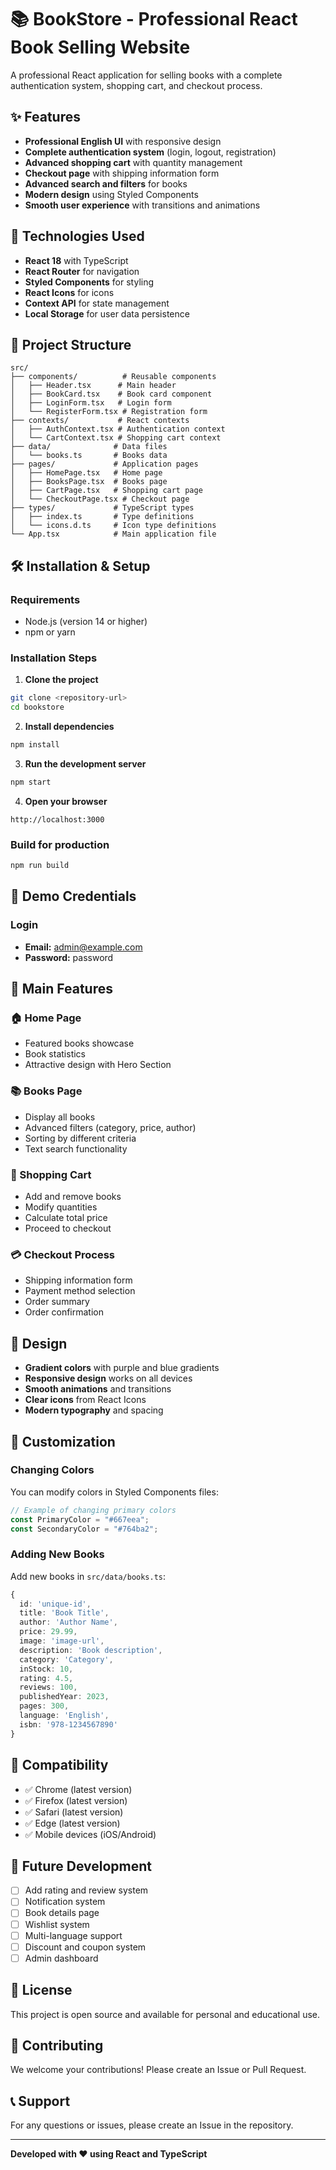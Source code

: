 # 📚 BookStore - Professional React Book Selling Website

A professional React application for selling books with a complete authentication system, shopping cart, and checkout process.

## ✨ Features

- **Professional English UI** with responsive design
- **Complete authentication system** (login, logout, registration)
- **Advanced shopping cart** with quantity management
- **Checkout page** with shipping information form
- **Advanced search and filters** for books
- **Modern design** using Styled Components
- **Smooth user experience** with transitions and animations

## 🚀 Technologies Used

- **React 18** with TypeScript
- **React Router** for navigation
- **Styled Components** for styling
- **React Icons** for icons
- **Context API** for state management
- **Local Storage** for user data persistence

## 📁 Project Structure

```
src/
├── components/          # Reusable components
│   ├── Header.tsx      # Main header
│   ├── BookCard.tsx    # Book card component
│   ├── LoginForm.tsx   # Login form
│   └── RegisterForm.tsx # Registration form
├── contexts/           # React contexts
│   ├── AuthContext.tsx # Authentication context
│   └── CartContext.tsx # Shopping cart context
├── data/              # Data files
│   └── books.ts       # Books data
├── pages/             # Application pages
│   ├── HomePage.tsx   # Home page
│   ├── BooksPage.tsx  # Books page
│   ├── CartPage.tsx   # Shopping cart page
│   └── CheckoutPage.tsx # Checkout page
├── types/             # TypeScript types
│   ├── index.ts       # Type definitions
│   └── icons.d.ts     # Icon type definitions
└── App.tsx            # Main application file
```

## 🛠️ Installation & Setup

### Requirements

- Node.js (version 14 or higher)
- npm or yarn

### Installation Steps

1. **Clone the project**

```bash
git clone <repository-url>
cd bookstore
```

2. **Install dependencies**

```bash
npm install
```

3. **Run the development server**

```bash
npm start
```

4. **Open your browser**

```
http://localhost:3000
```

### Build for production

```bash
npm run build
```

## 🔐 Demo Credentials

### Login

- **Email:** admin@example.com
- **Password:** password

## 📱 Main Features

### 🏠 Home Page

- Featured books showcase
- Book statistics
- Attractive design with Hero Section

### 📚 Books Page

- Display all books
- Advanced filters (category, price, author)
- Sorting by different criteria
- Text search functionality

### 🛒 Shopping Cart

- Add and remove books
- Modify quantities
- Calculate total price
- Proceed to checkout

### 💳 Checkout Process

- Shipping information form
- Payment method selection
- Order summary
- Order confirmation

## 🎨 Design

- **Gradient colors** with purple and blue gradients
- **Responsive design** works on all devices
- **Smooth animations** and transitions
- **Clear icons** from React Icons
- **Modern typography** and spacing

## 🔧 Customization

### Changing Colors

You can modify colors in Styled Components files:

```typescript
// Example of changing primary colors
const PrimaryColor = "#667eea";
const SecondaryColor = "#764ba2";
```

### Adding New Books

Add new books in `src/data/books.ts`:

```typescript
{
  id: 'unique-id',
  title: 'Book Title',
  author: 'Author Name',
  price: 29.99,
  image: 'image-url',
  description: 'Book description',
  category: 'Category',
  inStock: 10,
  rating: 4.5,
  reviews: 100,
  publishedYear: 2023,
  pages: 300,
  language: 'English',
  isbn: '978-1234567890'
}
```

## 📱 Compatibility

- ✅ Chrome (latest version)
- ✅ Firefox (latest version)
- ✅ Safari (latest version)
- ✅ Edge (latest version)
- ✅ Mobile devices (iOS/Android)

## 🚀 Future Development

- [ ] Add rating and review system
- [ ] Notification system
- [ ] Book details page
- [ ] Wishlist system
- [ ] Multi-language support
- [ ] Discount and coupon system
- [ ] Admin dashboard

## 📄 License

This project is open source and available for personal and educational use.

## 🤝 Contributing

We welcome your contributions! Please create an Issue or Pull Request.

## 📞 Support

For any questions or issues, please create an Issue in the repository.

---

**Developed with ❤️ using React and TypeScript**
